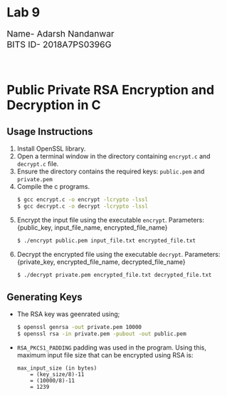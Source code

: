 # Lab 9
<div style="font-size: 1.2rem">
Name- Adarsh Nandanwar<br>
BITS ID- 2018A7PS0396G</div>
<br>
<br>

# Public Private RSA Encryption and Decryption in C
## Usage Instructions
1. Install OpenSSL library.
2. Open a terminal window in the directory containing `encrypt.c` and `decrypt.c` file.
3. Ensure the directory contains the required keys: `public.pem` and `private.pem`
4. Compile the c programs.
    ```bash
    $ gcc encrypt.c -o encrypt -lcrypto -lssl
    $ gcc decrypt.c -o decrypt -lcrypto -lssl
    ```
5. Encrypt the input file using the executable `encrypt`. Parameters: {public_key, input_file_name, encrypted_file_name}
    ```bash
    $ ./encrypt public.pem input_file.txt encrypted_file.txt
    ```
6. Decrypt the encrypted file using the executable `decrypt`. Parameters: {private_key, encrypted_file_name, decrypted_file_name}
    ```bash
    $ ./decrypt private.pem encrypted_file.txt decrypted_file.txt
    ```
## Generating Keys
- The RSA key was geenrated using;
    ```bash
    $ openssl genrsa -out private.pem 10000
    $ openssl rsa -in private.pem -pubout -out public.pem
    ```
- `RSA_PKCS1_PADDING` padding was used in the program. Using this, maximum input file size that can be encrypted using RSA is: 
    ```
    max_input_size (in bytes)
        = (key_size/8)-11 
        = (10000/8)-11 
        = 1239
    ```